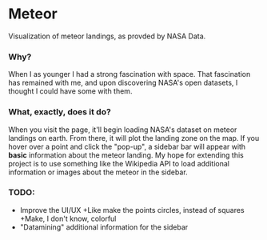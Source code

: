 # Meteor
Visualization of meteor landings, as provded by NASA Data. 

### Why?
When I as younger I had a strong fascination with space. That fascination has remained with me, and upon discovering NASA's open datasets, I thought I 
could have some with them.

### What, exactly, does it do?
When you visit the page, it'll begin loading NASA's dataset on meteor landings on earth. From there, it will plot the landing zone on the map. 
If you hover over a point and click the "pop-up", a sidebar bar will appear with **basic** information about the meteor landing. My hope for extending this 
project is to use something like the Wikipedia API to load additional information or images about the meteor in the sidebar.

### TODO:
* Improve the UI/UX
    +Like make the points circles, instead of squares
    +Make, I don't know, colorful
* "Datamining" additional information for the sidebar